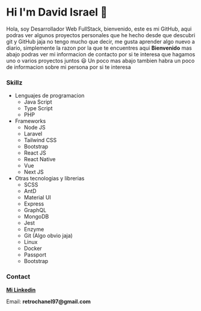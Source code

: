 # Hi I'm David Israel 👋

Hola, soy Desarrollador Web FullStack, bienvenido, este es mi GitHub, aqui podras ver algunos proyectos personales que he hecho desde que descubri git y GitHub jaja
no tengo mucho que decir, me gusta aprender algo nuevo a diario, simplemente la razon por la que te encuentres aqui __Bienvenido__ mas abajo podras ver mi informacion de contacto por si te interesa que hagamos uno o varios proyectos juntos 😃 Un poco mas abajo tambien habra un poco de informacion sobre mi persona por si te interesa

### Skillz

- Lenguajes de programacion
  - Java Script
  - Type Script
  - PHP
- Frameworks
  - Node JS
  - Laravel
  - Tailwind CSS
  - Bootstrap
  - React JS
  - React Native
  - Vue
  - Next JS
- Otras tecnologias y librerias
  - SCSS
  - AntD
  - Material UI
  - Express
  - GraphQL
  - MongoDB
  - Jest
  - Enzyme
  - Git (Algo obvio jaja)
  - Linux
  - Docker
  - Passport
  - Bootstrap


### Contact
__[Mi Linkedin](https://www.linkedin.com/in/david-israel-moreno-resendez/)__

Email: __retrochanel97@gmail.com__

<!--
**CHINOBv/CHINOBv** is a ✨ _special_ ✨ repository because its `README.md` (this file) appears on your GitHub profile.

Here are some ideas to get you started:

- 🔭 I’m currently working on ...
- 🌱 I’m currently learning ...
- 👯 I’m looking to collaborate on ...
- 🤔 I’m looking for help with ...
- 💬 Ask me about ...
- 📫 How to reach me: ...
- 😄 Pronouns: ...
- ⚡ Fun fact: ...
-->


